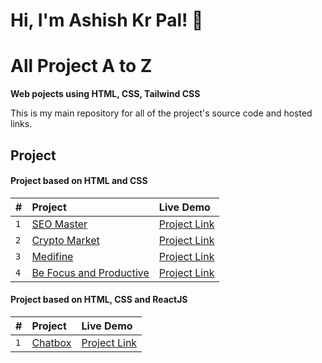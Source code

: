 # Hi, I'm Ashish Kr Pal! 👋


# All Project A to Z
**Web pojects using HTML, CSS, Tailwind CSS**

This is my main repository for all of the project's source code and hosted links. 



## Project

#### **Project based on  HTML and CSS** 



| **#** | **Project**     | **Live Demo**                |
| :-------- | :------- | :------------------------- |
| `1` | [SEO Master](https://github.com/palkrashish/Projects/tree/main/FSJS%202.0%20Project%2001) | [Project Link](https://ashish-project1-seomaster.netlify.app/)  |
| `2` | [Crypto Market](https://github.com/palkrashish/Projects/tree/main/FSJS%202.0%20Project%2002) | [Project Link](https://ashish-cryptomarket.netlify.app/)  |
| `3` | [Medifine](https://github.com/palkrashish/Projects/tree/main/Project%202) | [Project Link](https://ashish-medifine.netlify.app/)  |
| `4` | [Be Focus and Productive](https://github.com/palkrashish/Projects/tree/main/Project%203) | [Project Link](https://ashish-project3.netlify.app/)  |




#### **Project based on  HTML, CSS and ReactJS**




| **#** | **Project**     | **Live Demo**                |
| :-------- | :------- | :------------------------- |
| `1` | [ Chatbox ](https://github.com/palkrashish/chatbox) | [Project Link](https://ashish-chatbox-example.netlify.app/)  |


